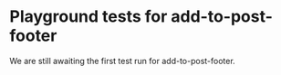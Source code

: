 # Playground tests for add-to-post-footer
We are still awaiting the first test run for add-to-post-footer.
